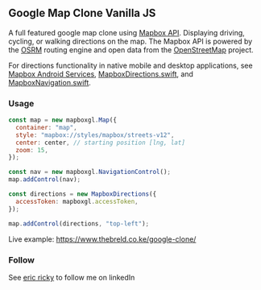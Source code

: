 ## Google Map Clone Vanilla JS

A full featured google map clone using [Mapbox API](https://www.mapbox.com/directions/). Displaying driving, cycling, or walking directions on the map. The Mapbox API is powered by the [OSRM](http://project-osrm.org/) routing engine and open data from the [OpenStreetMap](https://www.openstreetmap.org/) project.

For directions functionality in native mobile and desktop applications, see [Mapbox Android Services](https://github.com/mapbox/mapbox-java/), [MapboxDirections.swift](https://github.com/mapbox/MapboxDirections.swift/), and [MapboxNavigation.swift](https://github.com/mapbox/MapboxNavigation.swift/).

### Usage

```javascript
const map = new mapboxgl.Map({
  container: "map",
  style: "mapbox://styles/mapbox/streets-v12",
  center: center, // starting position [lng, lat]
  zoom: 15,
});

const nav = new mapboxgl.NavigationControl();
map.addControl(nav);

const directions = new MapboxDirections({
  accessToken: mapboxgl.accessToken,
});

map.addControl(directions, "top-left");
```

Live example: https://www.thebreld.co.ke/google-clone/

### Follow

See [eric ricky](https://www.linkedin.com/in/erick-otieno-7532b01b9/) to follow me on linkedIn
